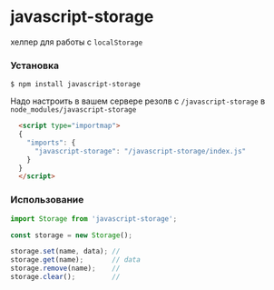 # javascript-storage

хелпер для работы с `localStorage`

### Установка
```shell
$ npm install javascript-storage
```

Надо настроить в вашем сервере резолв с `/javascript-storage` в `node_modules/javascript-storage`

```html
  <script type="importmap">
  {
    "imports": {
      "javascript-storage": "/javascript-storage/index.js"
    }
  }
  </script>
```

### Использование
```javascript
import Storage from 'javascript-storage';

const storage = new Storage();

storage.set(name, data); //
storage.get(name);       // data
storage.remove(name);    //
storage.clear();         //
```
